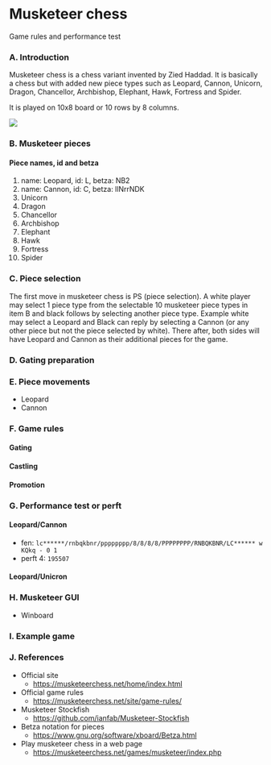 # Musketeer chess
Game rules and performance test

### A. Introduction
Musketeer chess is a chess variant invented by Zied Haddad. It is basically a chess but with added new piece types such as Leopard, Cannon, Unicorn, Dragon, Chancellor, Archbishop, Elephant, Hawk, Fortress and Spider.

It is played on 10x8 board or 10 rows by 8 columns.

![](https://i.imgur.com/RmW4vkO.png)

### B. Musketeer pieces
#### Piece names, id and betza
1. name: Leopard, id: L, betza: NB2
2. name: Cannon, id: C, betza: llNrrNDK
3. Unicorn
4. Dragon
5. Chancellor
6. Archbishop
7. Elephant
8. Hawk
9. Fortress
10. Spider

### C. Piece selection
The first move in musketeer chess is PS (piece selection). A white player may select 1 piece type from the selectable 10 musketeer piece types in item B and black follows by selecting another piece type. Example white may select a Leopard and Black can reply by selecting a Cannon (or any other piece but not the piece selected by white). There after, both sides will have Leopard and Cannon as their additional pieces for the game.

### D. Gating preparation

### E. Piece movements
* Leopard
* Cannon

### F. Game rules

#### Gating

#### Castling

#### Promotion

### G. Performance test or perft
#### Leopard/Cannon
* fen: `lc******/rnbqkbnr/pppppppp/8/8/8/8/PPPPPPPP/RNBQKBNR/LC****** w KQkq - 0 1`
* perft 4: `195507`
#### Leopard/Unicron

### H. Musketeer GUI
  * Winboard

### I. Example game

### J. References
* Official site
  * https://musketeerchess.net/home/index.html
* Official game rules
  * https://musketeerchess.net/site/game-rules/
* Musketeer Stockfish
  * https://github.com/ianfab/Musketeer-Stockfish
* Betza notation for pieces
  * https://www.gnu.org/software/xboard/Betza.html
* Play musketeer chess in a web page
  * https://musketeerchess.net/games/musketeer/index.php


